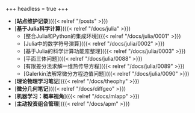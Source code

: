 +++
headless = true
+++


- [**站点维护记录**]({{< relref "/posts" >}})
- [**基于Julia科学计算**]({{< relref "/docs/julia" >}}) 
    - [整合Julia和Python的集成环境]({{< relref "/docs/julia/0001" >}})  
    - [Julia中的数学符号演算]({{< relref "/docs/julia/0002" >}}) 
    - [基于Julia的科学计算功能库整理]({{< relref "/docs/julia/0003" >}})  
    - [平面三体问题]({{< relref "/docs/julia/0088" >}})  
    - [有限差分法求解一维热传导方程]({{< relref "/docs/julia/0089" >}})    
    - [Galerkin法解常微分方程边值问题]({{< relref "/docs/julia/0090" >}})   
- [**理论物理学习笔记**]({{< relref "/docs/theophy" >}})  
- [**微分几何笔记**]({{< relref "/docs/diffgeo" >}})
- [**机器学习：概率视角**]({{< relref "/docs/mlapp" >}})
- [**主动投资组合管理**]({{< relref "/docs/apm" >}})







